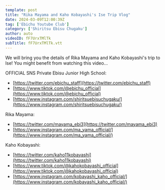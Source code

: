 ```yaml
---
template: post
title: "Rika Mayama and Kaho Kobayashi's Ise Trip Vlog"
date: 2024-03-09T12:00:39Z
tag: ['Ebichu Youtube Club']
category: ['Shiritsu Ebisu Chugaku']
author: auto 
videoID: fF7UrxTMlTk
subTitle: fF7UrxTMlTk.vtt
---
```

We will bring you the details of Rika Mayama and Kaho Kobayashi's trip to Ise! You might benefit from watching this video...


OFFICIAL SNS
Private Ebisu Junior High School:

- [https://twitter.com/ebichu_staff](https://twitter.com/ebichu_staff)
- [https://www.tiktok.com/@ebichu_official](https://www.tiktok.com/@ebichu_official)
- [https://www.instagram.com/shiritsuebisuchugaku/](https://www.instagram.com/shiritsuebisuchugaku/)

Rika Mayama:

- [https://twitter.com/mayama_ebi3](https://twitter.com/mayama_ebi3)
- [https://www.instagram.com/ma_yama_official/](https://www.instagram.com/ma_yama_official/)

Kaho Kobayashi:

- [https://twitter.com/kaho11kobayashi](https://twitter.com/kaho11kobayashi)
- [https://www.tiktok.com/@kahokobayashi_official](https://www.tiktok.com/@kahokobayashi_official)
- [https://www.instagram.com/kobayashi_kaho_official/](https://www.instagram.com/kobayashi_kaho_official/)


